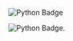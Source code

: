 ![Python Badge](https://img.shields.io/badge/Python-14354C?style=for-the-badge&logo=python&logoColor=white)

![Python Badge](https://img.shields.io/badge/Xbox-107C10?style=for-the-badge&logo=xbox&logoColor=white).
